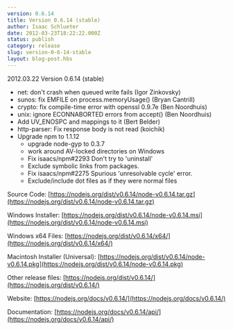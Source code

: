 ```yaml
---
version: 0.6.14
title: Version 0.6.14 (stable)
author: Isaac Schlueter
date: 2012-03-23T18:22:22.000Z
status: publish
category: release
slug: version-0-6-14-stable
layout: blog-post.hbs
---
```


2012.03.22 Version 0.6.14 (stable)

- net: don't crash when queued write fails (Igor Zinkovsky)
- sunos: fix EMFILE on process.memoryUsage() (Bryan Cantrill)
- crypto: fix compile-time error with openssl 0.9.7e (Ben Noordhuis)
- unix: ignore ECONNABORTED errors from accept() (Ben Noordhuis)
- Add UV_ENOSPC and mappings to it (Bert Belder)
- http-parser: Fix response body is not read (koichik)
- Upgrade npm to 1.1.12
  - upgrade node-gyp to 0.3.7
  - work around AV-locked directories on Windows
  - Fix isaacs/npm#2293 Don't try to 'uninstall'
  - Exclude symbolic links from packages.
  - Fix isaacs/npm#2275 Spurious 'unresolvable cycle' error.
  - Exclude/include dot files as if they were normal files

Source Code: [https://nodejs.org/dist/v0.6.14/node-v0.6.14.tar.gz](https://nodejs.org/dist/v0.6.14/node-v0.6.14.tar.gz)

Windows Installer: [https://nodejs.org/dist/v0.6.14/node-v0.6.14.msi](https://nodejs.org/dist/v0.6.14/node-v0.6.14.msi)

Windows x64 Files: [https://nodejs.org/dist/v0.6.14/x64/](https://nodejs.org/dist/v0.6.14/x64/)

Macintosh Installer (Universal): [https://nodejs.org/dist/v0.6.14/node-v0.6.14.pkg](https://nodejs.org/dist/v0.6.14/node-v0.6.14.pkg)

Other release files: [https://nodejs.org/dist/v0.6.14/](https://nodejs.org/dist/v0.6.14/)

Website: [https://nodejs.org/docs/v0.6.14/](https://nodejs.org/docs/v0.6.14/)

Documentation: [https://nodejs.org/docs/v0.6.14/api/](https://nodejs.org/docs/v0.6.14/api/)
